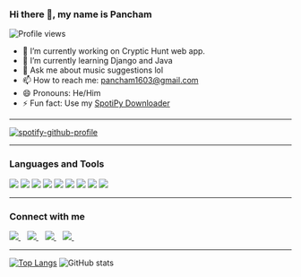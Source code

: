 ### Hi there 👋, my name is Pancham 
![Profile views](https://gpvc.arturio.dev/pancham1603)

- 🔭 I’m currently working on Cryptic Hunt web app. 
- 🌱 I’m currently learning Django and Java 
- 💬 Ask me about music suggestions lol 
- 📫 How to reach me: pancham1603@gmail.com 
- 😄 Pronouns: He/Him 
- ⚡ Fun fact: Use my [SpotiPy Downloader](https://spotipydownloader.herokuapp.com)  

---

[![spotify-github-profile](https://spotify-github-profile.vercel.app/api/view?uid=0l8lvp99qtlkx87lufuj1c0jd&cover_image=true&theme=novatorem)](https://spotify-github-profile.vercel.app/api/view?uid=0l8lvp99qtlkx87lufuj1c0jd&redirect=true)

---

### Languages and Tools

<img src="https://img.shields.io/badge/Python-3776AB?style=for-the-badge&logo=python&logoColor=whi" /> <img src="https://img.shields.io/badge/HTML5-E34F26?style=for-the-badge&logo=html5&logoColor=white" /> <img src="https://img.shields.io/badge/MySQL-00000F?style=for-the-badge&logo=mysql&logoColor=white" /> <img src="https://img.shields.io/badge/MongoDB-4EA94B?style=for-the-badge&logo=mongodb&logoColor=white" /> <img src="https://img.shields.io/badge/Django-092E20?style=for-the-badge&logo=django&logoColor=green" /> <img src="https://img.shields.io/badge/Flask-000000?style=for-the-badge&logo=flask&logoColor=white" /> <img src="	https://img.shields.io/badge/conda-342B029.svg?&style=for-the-badge&logo=anaconda&logoColor=white" /> <img src="https://img.shields.io/badge/Git-F05032?style=for-the-badge&logo=git&logoColor=white" /> <img src="https://img.shields.io/badge/Heroku-430098?style=for-the-badge&logo=heroku&logoColor=white" />

---

### Connect with me

<a href="https://www.linkedin.com/in/pancham-agarwal-1aa625211/" target="_blank">
<img src="https://img.shields.io/badge/linkedin-%230077B5.svg?&style=for-the-badge&logo=linkedin&logoColor=white" />
</a>&nbsp;&nbsp;
<a href="https://instagram.com/pancham_16" target="_blank">
<img src="https://img.shields.io/badge/instagram-%23E4405F.svg?&style=for-the-badge&logo=instagram&logoColor=white" />        
</a>&nbsp;&nbsp;
<a href="https://discord.gg/DVWYyUFjAB" target="_blank">
<img src="https://img.shields.io/badge/Discord-7289DA?style=for-the-badge&logo=discord&logoColor=white" />        
</a>&nbsp;&nbsp;
<a href="mailto:pancham1603@gmail.com" target="_blank">
<img src="https://img.shields.io/badge/Gmail-D14836?style=for-the-badge&logo=gmail&logoColor=white" />        
</a>&nbsp;&nbsp;

---
[![Top Langs](https://github-readme-stats.vercel.app/api/top-langs/?username=pancham1603)](https://github.com/anuraghazra/github-readme-stats)   ![GitHub stats](https://github-readme-stats.vercel.app/api?username=pancham1603&show_icons=true&count_private=true)  

